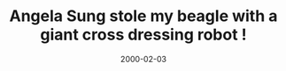 ---
layout: base.njk
title : 'Angela Sung stole my beagle with a giant cross dressing robot !' 
view_title : 'Angela Sung stole my beagle with a giant cross dressing robot !' 
year : '2000' 
date : '2000-02-03' 
img_file : '/drawing/angela.png' 
html_file : 'angela' 
next_html : 'ihadaturt.html' 
year_order : '120' 
permalink : "title/{{html_file}}.html"
---
